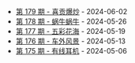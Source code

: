 * [第 179 期 - 喜贡爆炒](https://weekly.tw93.fun/posts/179-喜贡爆炒) - 2024-06-02
* [第 178 期 - 蜗牛蜗牛](https://weekly.tw93.fun/posts/178-蜗牛蜗牛) - 2024-05-26
* [第 177 期 - 五彩花海](https://weekly.tw93.fun/posts/177-五彩花海) - 2024-05-19
* [第 176 期 - 车外风景](https://weekly.tw93.fun/posts/176-车外风景) - 2024-05-13
* [第 175 期 - 有线耳机](https://weekly.tw93.fun/posts/175-有线耳机) - 2024-05-06
